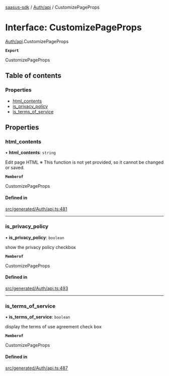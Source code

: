 [saasus-sdk](../README.md) / [Auth/api](../modules/Auth_api.md) / CustomizePageProps

# Interface: CustomizePageProps

[Auth/api](../modules/Auth_api.md).CustomizePageProps

**`Export`**

CustomizePageProps

## Table of contents

### Properties

- [html\_contents](Auth_api.CustomizePageProps.md#html_contents)
- [is\_privacy\_policy](Auth_api.CustomizePageProps.md#is_privacy_policy)
- [is\_terms\_of\_service](Auth_api.CustomizePageProps.md#is_terms_of_service)

## Properties

### html\_contents

• **html\_contents**: `string`

Edit page HTML ※ This function is not yet provided, so it cannot be changed or saved.

**`Memberof`**

CustomizePageProps

#### Defined in

[src/generated/Auth/api.ts:481](https://github.com/saasus-platform/saasus-sdk-javascript/blob/c67ac22/src/generated/Auth/api.ts#L481)

___

### is\_privacy\_policy

• **is\_privacy\_policy**: `boolean`

show the privacy policy checkbox

**`Memberof`**

CustomizePageProps

#### Defined in

[src/generated/Auth/api.ts:493](https://github.com/saasus-platform/saasus-sdk-javascript/blob/c67ac22/src/generated/Auth/api.ts#L493)

___

### is\_terms\_of\_service

• **is\_terms\_of\_service**: `boolean`

display the terms of use agreement check box

**`Memberof`**

CustomizePageProps

#### Defined in

[src/generated/Auth/api.ts:487](https://github.com/saasus-platform/saasus-sdk-javascript/blob/c67ac22/src/generated/Auth/api.ts#L487)
